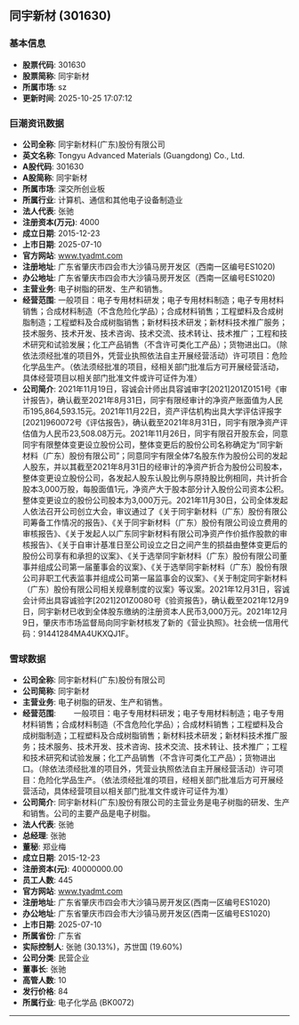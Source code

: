 ## 同宇新材 (301630)

### 基本信息

- **股票代码**: 301630
- **股票简称**: 同宇新材
- **所属市场**: sz
- **更新时间**: 2025-10-25 17:07:12

### 巨潮资讯数据

- **公司全称**: 同宇新材料(广东)股份有限公司
- **英文名称**: Tongyu Advanced Materials (Guangdong) Co., Ltd.
- **A股代码**: 301630
- **A股简称**: 同宇新材
- **所属市场**: 深交所创业板
- **所属行业**: 计算机、通信和其他电子设备制造业
- **法人代表**: 张驰
- **注册资本(万元)**: 4000
- **成立日期**: 2015-12-23
- **上市日期**: 2025-07-10
- **官方网站**: www.tyadmt.com
- **注册地址**: 广东省肇庆市四会市大沙镇马房开发区（西南一区编号ES1020)
- **办公地址**: 广东省肇庆市四会市大沙镇马房开发区（西南一区编号ES1020)
- **主营业务**: 电子树脂的研发、生产和销售。
- **经营范围**: 一般项目：电子专用材料研发；电子专用材料制造；电子专用材料销售；合成材料制造（不含危险化学品）；合成材料销售；工程塑料及合成树脂制造；工程塑料及合成树脂销售；新材料技术研发；新材料技术推广服务；技术服务、技术开发、技术咨询、技术交流、技术转让、技术推广；工程和技术研究和试验发展；化工产品销售（不含许可类化工产品）；货物进出口。（除依法须经批准的项目外，凭营业执照依法自主开展经营活动）许可项目：危险化学品生产。（依法须经批准的项目，经相关部门批准后方可开展经营活动，具体经营项目以相关部门批准文件或许可证件为准）
- **公司简介**: 2021年11月19日，容诚会计师出具容诚审字[2021]201Z0151号《审计报告》，确认截至2021年8月31日，同宇有限经审计的净资产账面值为人民币195,864,593.15元。2021年11月22日，资产评估机构出具大学评估评报字[2021]960072号《评估报告》，确认截至2021年8月31日，同宇有限净资产评估值为人民币23,508.08万元。2021年11月26日，同宇有限召开股东会，同意同宇有限整体变更设立股份公司，整体变更后的股份公司名称确定为“同宇新材料（广东）股份有限公司”；同意同宇有限全体7名股东作为股份公司的发起人股东，并以其截至2021年8月31日的经审计的净资产折合为股份公司股本，整体变更设立股份公司，各发起人股东认股比例与原持股比例相同，共计折合股本3,000万股，每股面值1元，净资产大于股本部分计入股份公司资本公积。整体变更设立的股份公司股本为3,000万元。2021年11月30日，公司全体发起人依法召开公司创立大会，审议通过了《关于同宇新材料（广东）股份有限公司筹备工作情况的报告》、《关于同宇新材料（广东）股份有限公司设立费用的审核报告》、《关于发起人以广东同宇新材料有限公司净资产作价抵作股款的审核报告》、《关于自审计基准日至公司设立之日之间产生的损益由整体变更后的股份公司享有和承担的议案》、《关于选举同宇新材料（广东）股份有限公司董事并组成公司第一届董事会的议案》、《关于选举同宇新材料（广东）股份有限公司非职工代表监事并组成公司第一届监事会的议案》、《关于制定同宇新材料（广东）股份有限公司相关规章制度的议案》等议案。2021年12月31日，容诚会计师出具容诚验字[2021]201Z0080号《验资报告》，确认截至2021年12月9日，同宇新材已收到全体股东缴纳的注册资本人民币3,000万元。2021年12月9日，肇庆市市场监督局向同宇新材核发了新的《营业执照》。社会统一信用代码：91441284MA4UKXQJ1F。

### 雪球数据

- **公司全称**: 同宇新材料(广东)股份有限公司
- **公司简称**: 同宇新材
- **主营业务**: 电子树脂的研发、生产和销售。
- **经营范围**: 　　一般项目：电子专用材料研发；电子专用材料制造；电子专用材料销售；合成材料制造（不含危险化学品）；合成材料销售；工程塑料及合成树脂制造；工程塑料及合成树脂销售；新材料技术研发；新材料技术推广服务；技术服务、技术开发、技术咨询、技术交流、技术转让、技术推广；工程和技术研究和试验发展；化工产品销售（不含许可类化工产品）；货物进出口。（除依法须经批准的项目外，凭营业执照依法自主开展经营活动）许可项目：危险化学品生产。（依法须经批准的项目，经相关部门批准后方可开展经营活动，具体经营项目以相关部门批准文件或许可证件为准）
- **公司简介**: 同宇新材料(广东)股份有限公司的主营业务是电子树脂的研发、生产和销售。公司的主要产品是电子树脂。
- **法人代表**: 张驰
- **总经理**: 张驰
- **董秘**: 郑业梅
- **成立日期**: 2015-12-23
- **注册资本(元)**: 40000000.00
- **员工人数**: 445
- **官方网站**: www.tyadmt.com
- **注册地址**: 广东省肇庆市四会市大沙镇马房开发区(西南一区编号ES1020)
- **办公地址**: 广东省肇庆市四会市大沙镇马房开发区(西南一区编号ES1020)
- **上市日期**: 2025-07-10
- **所属省份**: 广东省
- **实际控制人**: 张驰 (30.13%)，苏世国 (19.60%)
- **公司分类**: 民营企业
- **董事长**: 张驰
- **高管人数**: 10
- **发行价格**: 84
- **所属行业**: 电子化学品 (BK0072)

---